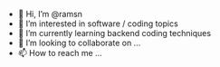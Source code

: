 - 👋 Hi, I’m @ramsn
- 👀 I’m interested in software / coding topics
- 🌱 I’m currently learning backend coding techniques
- 💞️ I’m looking to collaborate on ...
- 📫 How to reach me ...

<!---
ramsn/ramsn is a ✨ special ✨ repository because its `README.md` (this file) appears on your GitHub profile.
You can click the Preview link to take a look at your changes.
--->
